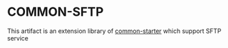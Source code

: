 # COMMON-SFTP

This artifact is an extension library of [common-starter](../common-starter/) which support SFTP service
